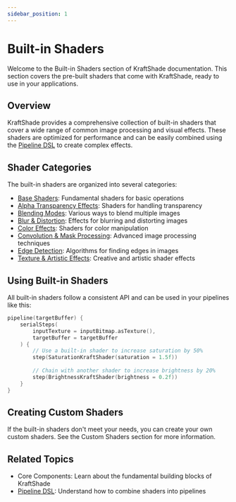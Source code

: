```yaml
---
sidebar_position: 1
---
```


# Built-in Shaders

Welcome to the Built-in Shaders section of KraftShade documentation. This section covers the pre-built shaders that come with KraftShade, ready to use in your applications.

## Overview

KraftShade provides a comprehensive collection of built-in shaders that cover a wide range of common image processing and visual effects. These shaders are optimized for performance and can be easily combined using the [Pipeline DSL](../pipeline-dsl) to create complex effects.

## Shader Categories

The built-in shaders are organized into several categories:

- [Base Shaders](./base-shaders): Fundamental shaders for basic operations
- [Alpha Transparency Effects](./alpha-transparency-effects): Shaders for handling transparency
- [Blending Modes](./blending-modes): Various ways to blend multiple images
- [Blur & Distortion](./blur-distortion): Effects for blurring and distorting images
- [Color Effects](./color-effects): Shaders for color manipulation
- [Convolution & Mask Processing](./convolution-mask-processing): Advanced image processing techniques
- [Edge Detection](./edge-detection): Algorithms for finding edges in images
- [Texture & Artistic Effects](./texture-artistic-effects): Creative and artistic shader effects

## Using Built-in Shaders

All built-in shaders follow a consistent API and can be used in your pipelines like this:

```kotlin
pipeline(targetBuffer) {
    serialSteps(
        inputTexture = inputBitmap.asTexture(),
        targetBuffer = targetBuffer
    ) {
        // Use a built-in shader to increase saturation by 50%
        step(SaturationKraftShader(saturation = 1.5f))
        
        // Chain with another shader to increase brightness by 20%
        step(BrightnessKraftShader(brightness = 0.2f))
    }
}
```

## Creating Custom Shaders

If the built-in shaders don't meet your needs, you can create your own custom shaders. See the Custom Shaders section for more information.

## Related Topics

- Core Components: Learn about the fundamental building blocks of KraftShade
- [Pipeline DSL](../pipeline-dsl): Understand how to combine shaders into pipelines